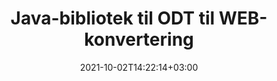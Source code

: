 ---
############################# Static ############################
layout: "autogen-gist"
date: 2021-10-02T14:22:14+03:00
draft: false
path: "da/total/java/conversion/odt-to-web/"
other_out_formats: "PDF DOC DOCX DOCM DOT DOTX DOTM TXT RTF HTML MHTML HTM MHT XLS XLSX XLSM XLSB XLT XLTX XLTM XLAM CSV TSV FODS DIF SXC PPT PPTX PPS PPSX PPSM POT POTX PPTM POTM ODT OTT ODS ODP OTP TIFF JPEG JPG PNG GIF BMP ICO WMF EMF DCM WEBP JP2 EMZ WMZ SVG SVGZ TGA XPS TEX MD PSD PSB EPUB WEB EXCEL IMAGE FODP DICOM"
ad_headline: "Java ODT til WEB Konvertering"
ad_description: "ODT til WEB dokumentkonverterings-API til Java | 100+ filformater understøttet"

############################# Head ############################
head_title: "Konverter ODT til WEB i Java | Java Word Conversion Library"
head_description: "Java Word Processing Document Conversion API. Konverter ODT til WEB og 100+ andre billeder og filformater i Java-applikationer ved hjælp af NetBeans, IntelliJ IDEA og Eclipse udviklingsmiljøer."

############################# Header ############################
title: "Java-bibliotek til ODT til WEB-konvertering"
description: "Programmatisk konverter ODT til WEB i Java & J2SE-applikationer ved hjælp af fleksible dokumentmanipulationsmuligheder for at tilpasse udseendet af det resulterende dokument. Word-dokumentkonverteringsbiblioteket konverterer nøjagtigt Word-dokumentformater til PDF, Excel-regneark, PowerPoint-præsentation, Photoshop, HTML, e-bog, XML, billeder og mange andre populære filformater. Brug af flere dokumentkonverteringsfunktioner – konverter hele dokumentet eller vælg specifikke sider i kildedokumentfilen baseret på de selvvalgte sidetal eller sideintervaller og konverter nemt til et understøttet dokumentformat uden brug af ekstern software."

############################# SubMenu ############################
submenu:
    enable: false

############################# Content ############################
content:
    enable: true
    block:
    - title_left: "Sådan konverteres ODT til WEB i Java"
      content_left: |
          Udfør ODT til WEB filkonvertering i Java ved hjælp af tre enkle trin. Se det konverterede MHTML-dokument, som det er, eller gengiv og vis det som HTML uden brug af ekstern software.

          -   Opret en ny forekomst af klassen **Converter**, og indlæs ODT-filen
          -   Indstil **ConvertOptions** for WEB-dokumenttypen
          -   Kald **Convert**-metoden for **Converter**-klasseinstansen for konvertering til WEB
          -   Indstil indstillinger for HTML-fremviser
          -   Opret **Viewer**-objekt for at se konverteret WEB som HTML
          
      title_right: "Downloads og installationsvejledning"
      content_right: |
          Du har brug for `GroupDocs.Conversion` og `GroupDocs.Viewer` navneområder for at konvertere word-filformater til en bred vifte af billeder og dokumenttyper såsom PDF, Microsoft Office (Word, Excel, PowerPoint, Project, Outlook), OpenDocument, HTML og CAD diagrammer. Udforsk andre [Java API'er til Office-dokumenter](https://products.conholdate.com/total/java/), som tilbydes af Conholdate.Total.
          
          Hent de respektive monteringsfiler fra [Hent](https://downloads.conholdate.com/total/java) eller hent hele pakken fra [Maven](https://repository.conholdate.com/webapp/#/artifacts/browse/tree/General/repo) for at tilføje 'Conholdate.Total for Java' direkte i dit arbejdsområde.
          
      gisthash: "675fd7fb45acf595fd9f872593eb2899"
      gistfile: "word-to-pdf-conversion.java"

    - title_left: "Føj vandmærke til Word & Konverter til PDF"
      content_left: |
          Konverter Word-dokumenter nøjagtigt til PDF i Java, præcis som den originale kildefil, og anvend tekst- eller billedvandmærker på de konverterede dokumentsider.

          -   Opret en ny forekomst af klassen **Converter** for at konvertere Word DOCX-dokument
          -   Instantiér den korrekte **ConvertOptions**-klasse (PdfConvertOptions, WordProcessingConvertOptions, SpreadsheetConvertOptions)
          -   Opret en ny forekomst af klassen **WatermarkOptions**
          -   Angiv vandmærkeegenskaber (farve, bredde, højde, tekst, billede osv.)
          -   Indstil egenskaben **Watermark** for **ConvertOptions**-forekomsten
          -   Kald **Convert**-metoden for **Converter**-klasseinstansen for Word til PDF-konvertering
          
      title_right: "Indlæs og konverter fjernplacerede dokumenter"
      content_right: |
          Ved at bruge Conholdate.Total til Java – udviklere kan indlæse og konvertere dokumenter fra forskellige fjernplaceringer og cloud-dokumentlagerressourcer såsom Amazon S3, Microsoft Azure Blob, FTP, lokal disk, stream eller en simpel URL. Du skal blot angive metoden til at opnå eksternt placeret dokumentstrøm og derefter videregive den til Converter-klassen som en konstruktør.
          
          Conholdate.Total for Java API'er understøttes på forskellige operativsystemer såsom Windows J2SE, Linux (Ubuntu, OpenSUSE, CentOS og andre), macOS og enhver type Java-applikationer baseret på Eclipse, IntelliJ NetBeans, IntelliJ IDEA eller Visual Studio Code udviklingsmiljøer.
          
      gisthash: "6999e55b491eea2906d7fefe2e636e33"
      gistfile: "add-watermark-to-word-and-convert-to-pdf.java"
          
    - title_left: "Adgangskodebeskyttet Word til PDF-konvertering"
      content_left: |
          Indlæs og konverter kodeordsbeskyttede tekstbehandlingsdokumenter nøjagtigt til PDF i dine Java-baserede applikationer - alt hvad du behøver er blot et par linjer kode. Udviklere kan også transformere Word-dokumenter (DOC eller DOCX) til andre formater som Web (HTML, MHTML), Billeder (JPG, PNG TIFF, BMP), Markdown og mange andre uden at skulle installere Microsoft Word.

          -   Opret en ny forekomst af klassen **Converter** og videregiv kildedokumentstien
          -   Instantiér den rigtige **ConvertOptions**-klasse, f.eks. (PdfConvertOptions, WordProcessingConvertOptions, SpreadsheetConvertOptions osv.)
          -   Kald **Convert**-metoden for **Converter**-klasseforekomsten og send filnavnet til det konverterede dokument
        
      title_right: "Udtræk af kildedokumentoplysninger"
      content_right: |
          Dokumentinformationsekstraktionsfunktionen gør det ikke kun muligt at få de grundlæggende oplysninger om kildedokumentfilen, men den understøtter også udtrækning af nogle værdifulde filformatspecifikke oplysninger. Det inkluderer projektstart- og slutdatoer for en Microsoft Project-fil, eventuelle udskrivningsrestriktioner på et PDF-dokument, liste over mapper indesluttet i en Outlook-datafil og oplysninger om lag og layout i et CAD-dokument.

          En anden nyttig funktion ved Conholdate.Total Java API'er til dokumentkonvertering er auto-detektering af en ukendt filformatudvidelse af kildedokumentet, der leveres i form af bytes-stream.
          
      gisthash: "35e23082b8fa43502d6784c38947eef1"
      gistfile: "password-protected-word-document-to-pdf-conversion.java"

    - title_left: "Konverter specifikke Word-sider til PDF i Java"
      content_left: |
          Java-dokumentkonverterings-API giver dig mulighed for at vælge udvalgte sider fra kildedokumentet og nøjagtigt konvertere til det understøttede dokumentformat. Kodeeksemplet nedenfor viser, hvordan man konverterer 1. og 4. side af et Word-dokument til den resulterende PDF-fil.

          -   Opret en ny forekomst af **Converter**-klassen og indlæs input-dokument (Word).
          -   Instantiér den rigtige **ConvertOptions**-klasse, f.eks. (PdfConvertOptions, WordProcessingConvertOptions, SpreadsheetConvertOptions osv.)
          -   Indstil egenskaben **setPages** for **ConvertOptions**-forekomsten, og angiv det specifikke sidetal, der skal konverteres
          -   Kald **Convert**-metoden for **Converter**-klasseforekomst og pass filnavn (PDF) for det konverterede dokument
        
      title_right: "Caching af konverterede dokumentresultater"
      content_right: |
          I nogle tilfælde er den konverterede dokumentstørrelse større, og det tager tid at blive konverteret. Dokumentkonverteringsbiblioteket tilbyder caching-funktionen til effektivt at håndtere sådanne situationer og fremskynde den gentagne konverteringsproces. Aktiver ICache-grænsefladen til at arbejde med tilpasset cache-implementering ved hjælp af udvidelsespunktet og kontroller cachekonverteringen, som du foretrækker.

          Konverteringsresultatet gemmes som standard på det lokale drev, men enhver form for cachelagring kan understøttes ved at implementere de relevante grænseflader såsom Amazon S3, Dropbox, Google Drive, Windows Azure, Reddis eller andre.
          
      gisthash: "98e5756c4d2150212f5abd2eb2067059"
      gistfile: "convert-specific-word-document-pages-to-pdf.java"
############################# About Formats ############################
about_formats:
    enable: false
############################# More Formats ############################
more_formats:
    enable: true
    auto: false
    other_out_formats: PDF DOC DOCX DOCM DOT DOTX DOTM TXT RTF HTML MHTML HTM MHT XLS XLSX XLSM XLSB XLT XLTX XLTM XLAM CSV TSV FODS DIF SXC PPT PPTX PPS PPSX PPSM POT POTX PPTM POTM ODT OTT ODS ODP OTP TIFF JPEG JPG PNG GIF BMP ICO WMF EMF DCM WEBP JP2 EMZ WMZ SVG SVGZ TGA XPS TEX MD PSD PSB EPUB WEB EXCEL IMAGE FODP DICOM
############################# Back to top ###############################
back_to_top:
  enable: true
---